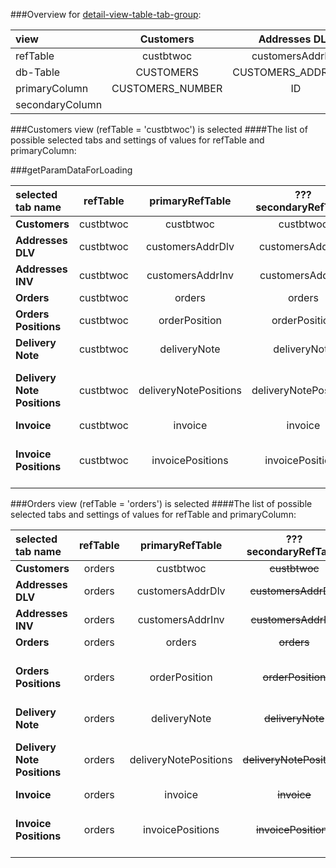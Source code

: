 ###Overview for [detail-view-table-tab-group][detail-view-tab-group-view]:

| view                  | Customers         | Addresses DLV       | Addresses INV        |  Orders           | Orders Positions  | Delivery Note            | Delivery Note Positions  | Invoice          | Invoice Positions |
|:----------------- |:-----------------:|:-------------------:|:--------------------:|:-----------------:|:-----------------:|:------------------------:|:------------------------:|:----------------:|:-------------:|
| refTable          | custbtwoc         | customersAddrDlv    |  customersAddrInv    |  orders           | orderPosition      | deliveryNote            | deliveryNotePositions    |  invoice         |  invoicePositions |
| db-Table          | CUSTOMERS         | CUSTOMERS_ADDRESSES |  CUSTOMERS_ADDRESSES |  ORDERS           | ORDERS_POSITIONS   | DELIVERY_NOTES          | DELIVERY_NOTES_POSITIONS | INVOICES         |  INVOICES_POSITIONS |
| primaryColumn     | CUSTOMERS_NUMBER  | ID                  |  ID                  |  ORDERS_NUMBER    |  ID                |  DELIVERY_NOTES_NUMBER  |  ID                      | INVOICES_NUMBER  |  ID |
| secondaryColumn   |                   |    |     |        |   |   |   |   |   |

###Customers view (refTable = 'custbtwoc') is selected
####The list of possible selected tabs and settings of values for refTable and primaryColumn:

###getParamDataForLoading

| selected tab name | refTable    | primaryRefTable | ??? secondaryRefTable | primaryColumn      | secondaryColumn  | formSecondColumn   |
|:----------------- |:-----------:|:---------------:|:-----------------:|:-----------------:|:-----------------:|:-----------------:|
| <b>Customers</b>  | custbtwoc   | custbtwoc       | custbtwoc         | CUSTOMERS_NUMBER    | CUSTOMERS_TYPE  |                   |
| <b>Addresses DLV</b>     | custbtwoc   | customersAddrDlv | customersAddrDlv | CUSTOMERS_NUMBER    | ADDRESS_TYPE   |        ID         |
| <b>Addresses INV</b>     | custbtwoc   | customersAddrInv | customersAddrInv | CUSTOMERS_NUMBER    | ADDRESS_TYPE   |        ID         |
| <b>Orders</b>            | custbtwoc   | orders          | orders            | CUSTOMER_ORDER      |                  |                   |
| <b>Orders Positions</b>  | custbtwoc   | orderPosition   | orderPosition     | (client) CUSTOMER_ORDER, (server) ORDERS_NUMBER       |                  |                   |
| <b>Delivery Note</b>     | custbtwoc   | deliveryNote    | deliveryNote      | CUSTOMERS_NUMBER    |                   |                   |
| <b>Delivery Note Positions</b> | custbtwoc | deliveryNotePositions | deliveryNotePositions | (client) CUSTOMERS_NUMBER, (server) DELIVERY_NOTES_NUMBER |                   |                   |
| <b>Invoice</b>           | custbtwoc   | invoice    |  invoice               | INVOICES_CUSTOMER   |                   |                   |
| <b>Invoice Positions</b> | custbtwoc   | invoicePositions | invoicePositions  | (client) INVOICES_CUSTOMER, (server) INVOICES_NUMBER     |                   |                  |


###Orders view (refTable = 'orders') is selected
####The list of possible selected tabs and settings of values for refTable and primaryColumn:

| selected tab name | refTable    | primaryRefTable | ??? secondaryRefTable | primaryColumn      | secondaryColumn  | formSecondColumn   |
|:----------------- |:-----------:|:---------------:|:-----------------:|:-----------------:|:-----------------:|:-----------------:|
| <b>Customers</b>  | orders   | custbtwoc       | <s>custbtwoc</s>         | CUSTOMERS_NUMBER    | CUSTOMERS_TYPE  |                   |
| <b>Addresses DLV</b> | orders   | customersAddrDlv | <s>customersAddrDlv</s> | CUSTOMERS_NUMBER    | ADDRESS_TYPE   |        ADDRESS_TYPE         |
| <b>Addresses INV</b> | orders   | customersAddrInv | <s>customersAddrInv</s> | CUSTOMERS_NUMBER    | ADDRESS_TYPE   |        ADDRESS_TYPE         |
| <b>Orders</b>            | orders   | orders          | <s>orders</s>            | ORDERS_NUMBER   |                  |                   |
| <b>Orders Positions</b>  | orders   | orderPosition   | <s>orderPosition</s>     | (client) ORDERS_NUMBER, (server) ORDERS_NUMBER  |            |              |
| <b>Delivery Note</b>     | orders   | deliveryNote    | <s>deliveryNote</s>      | ORDERS_NUMBER    |              |              |
| <b>Delivery Note Positions</b> | orders | deliveryNotePositions | <s>deliveryNotePositions</s> | (client) ORDERS_NUMBER, (server) ORDERS_NUMBER |            |            |
| <b>Invoice</b>           | orders   | invoice    |  <s>invoice</s>               | ORDERS_NUMBER   |                   |                   |
| <b>Invoice Positions</b> | orders   | invoicePositions | <s>invoicePositions</s>  | (client) ORDERS_NUMBER, (server) ORDERS_NUMBER     |           |           |


[detail-view-tab-group-view]:  ../..\client\src\app\views\detail-view-tab-group\detail-view-tab-group.component.ts
